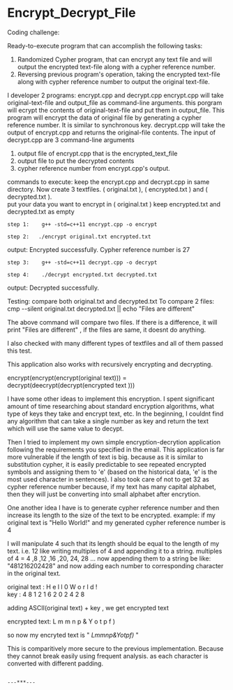 # Encrypt_Decrypt_File

Coding challenge:

Ready-to-execute program that can accomplish the following tasks:
  1. Randomized Cypher program, that can encrypt any text file and will output the encrypted text-file along with a cypher reference number.
  2. Reversing previous program's operation, taking the encrypted text-file along with cypher reference number to output the original text-file.

I developer 2 programs: encrypt.cpp and decrypt.cpp
  encrypt.cpp will take original-text-file and output_file as command-line arguments. this porgram will ecrypt the contents of original-text-file and put them in output_file. This program will encrypt the data of original file by generating a cypher reference number. It is similar to synchronous key. 
  decrypt.cpp will take the output of encrypt.cpp and returns the original-file contents. The input of decrypt.cpp are 3 command-line arguments
  1. output file of encrypt.cpp that is the encrypted_text_file
  2. output file to put the decrypted contents
  3. cypher reference number from encrypt.cpp's output.

commands to execute:
  keep the encrypt.cpp and decrypt.cpp in same directory. Now create 3 textfiles. ( original.txt ), ( encrypted.txt ) and ( decrypted.txt ).  
  put your data you want to encrypt in ( original.txt )
  keep encrypted.txt and decrypted.txt as empty

    step 1:    g++ -std=c++11 encrypt.cpp -o encrypt
    
    step 2:   ./encrypt original.txt encrypted.txt

 output:  Encrypted successfully. Cypher reference number is 27

    step 3:    g++ -std=c++11 decrypt.cpp -o decrypt

    step 4:    ./decrypt encrypted.txt decrypted.txt

  output:  Decrypted successfully.

Testing:  compare both original.txt and decrypted.txt 
To compare 2 files:  
	cmp --silent original.txt decrypted.txt || echo "Files are different"
	
The above command will compare two files. If there is a difference, it will print "Files are different" , if the files are same, it doesnt do anything.

I also checked with many different types of textfiles and all of them passed this test.

This application also works with recursively encrypting and decrypting. 

encrypt(encrypt(encrypt(original text))) = decrypt(deecrypt(decrypt(encrypted text )))

I have some other ideas to implement this encryption. I spent significant amount of time researching about standard encryption algorithms, what type of keys they take and encrypt text, etc. In the beginning, I  couldnt find any algorithm that can take a single number as key and return the text which will use the same value to decypt. 

Then I tried to implement my own simple encryption-decrytion application following the requirements you specified in the email. This application is far more vulnerable if the length of text is big. because as it is similar to substitution cypher, it is easily predictable to see repeated encrypted symbols and assigning them to 'e' (based on the historical data, 'e' is the most used character in sentences).  I also took care of not to get 32 as cypher reference number because, if my text has many capital alphabet, then they will just be converting into small alphabet after encrytion. 

One another idea I have is to generate cypher reference number and then increase its length to the size of the text to be encrypted. 
example:  if my original text is "Hello World!" and my generated cypher reference number is 4

I will manipulate 4 such that its length should be equal to the length of my text. i.e. 12 
like writing multiples of 4 and appending it to a string.
multiples of 4 = 4 ,8 ,12 ,16 ,20, 24, 28 ...
now appending them to a string be like:  "481216202428" and now adding each number to corresponding character in the original text.

original text   :    H  e  l  l  0     W  o  r  l  d  !    
	   key :     4  8  1  2  1  6  2  0  2  4  2  8

adding ASCII(original text) + key , we get encrypted text                 

encrypted text: L  m  m  n  p  &  Y  o  t  p  f  )

so now my encryted text is  " *Lmmnp&Yotpf)* "

This is comparitively more secure to the previous implementation. Because they cannot break easily using frequent analysis. as each character is converted with different padding.

                                                                                                                       ---***---

